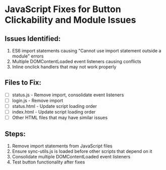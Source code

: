 # JavaScript Fixes for Button Clickability and Module Issues

## Issues Identified:
1. ES6 import statements causing "Cannot use import statement outside a module" errors
2. Multiple DOMContentLoaded event listeners causing conflicts
3. Inline onclick handlers that may not work properly

## Files to Fix:
- [ ] status.js - Remove import, consolidate event listeners
- [ ] login.js - Remove import
- [ ] status.html - Update script loading order
- [ ] index.html - Update script loading order
- [ ] Other HTML files that may have similar issues

## Steps:
1. Remove import statements from JavaScript files
2. Ensure sync-utils.js is loaded before other scripts that depend on it
3. Consolidate multiple DOMContentLoaded event listeners
4. Test button functionality after fixes
